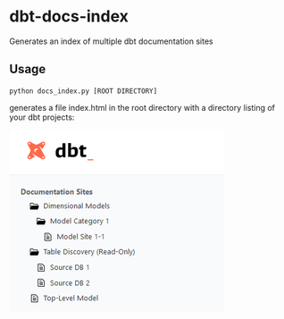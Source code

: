 # dbt-docs-index
Generates an index of multiple dbt documentation sites

## Usage

```
python docs_index.py [ROOT DIRECTORY]
```

generates a file index.html in the root directory with a directory listing of your dbt projects:

![menu of dbt docs sites](/etc/screenshot.png?raw=true "dbt-docs-index screenshot")

